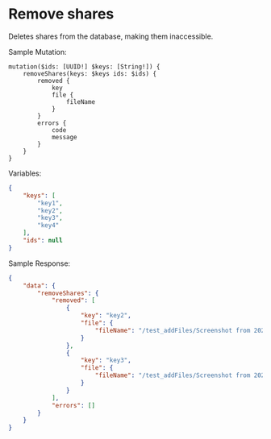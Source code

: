 # Remove shares

Deletes shares from the database, making them inaccessible.

Sample Mutation:
```gql
mutation($ids: [UUID!] $keys: [String!]) {
	removeShares(keys: $keys ids: $ids) {
		removed {
			key
			file {
				fileName
			}
		}
		errors {
			code
			message
		}
	}
}
```

Variables:
```json
{
	"keys": [
		"key1",
		"key2",
		"key3",
		"key4"
	],
	"ids": null
}
```

Sample Response:
```json
{
	"data": {
		"removeShares": {
			"removed": [
				{
					"key": "key2",
					"file": {
						"fileName": "/test_addFiles/Screenshot from 2023-01-12 10-37-01.png"
					}
				},
				{
					"key": "key3",
					"file": {
						"fileName": "/test_addFiles/Screenshot from 2023-01-12 10-37-01.png"
					}
				}
			],
			"errors": []
		}
	}
}
```
